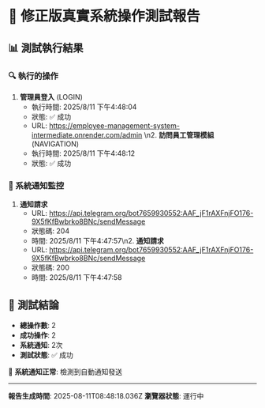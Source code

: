 # 🎯 修正版真實系統操作測試報告

## 📊 測試執行結果

### 🔍 執行的操作
1. **管理員登入** (LOGIN)
   - 執行時間: 2025/8/11 下午4:48:04
   - 狀態: ✅ 成功
   - URL: https://employee-management-system-intermediate.onrender.com/admin
\n2. **訪問員工管理模組** (NAVIGATION)
   - 執行時間: 2025/8/11 下午4:48:12
   - 狀態: ✅ 成功
   


### 📱 系統通知監控
1. **通知請求**
   - URL: https://api.telegram.org/bot7659930552:AAF_jF1rAXFnjFO176-9X5fKfBwbrko8BNc/sendMessage
   - 狀態碼: 204
   - 時間: 2025/8/11 下午4:47:57\n2. **通知請求**
   - URL: https://api.telegram.org/bot7659930552:AAF_jF1rAXFnjFO176-9X5fKfBwbrko8BNc/sendMessage
   - 狀態碼: 200
   - 時間: 2025/8/11 下午4:47:58

## 🎯 測試結論

- **總操作數**: 2
- **成功操作**: 2
- **系統通知**: 2次
- **測試狀態**: ✅ 成功

🔔 **系統通知正常**: 檢測到自動通知發送

---
**報告生成時間**: 2025-08-11T08:48:18.036Z
**瀏覽器狀態**: 運行中
